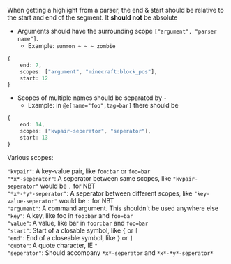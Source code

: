 
When getting a highlight from a parser, the end & start should be relative to the start and end of the segment. It **should not** be absolute

* Arguments should have the surrounding scope `["argument", "parser name"]`.
    * Example: `summon ~ ~ ~ zombie`
```ts
{
    end: 7,
    scopes: ["argument", "minecraft:block_pos"],
    start: 12
}
```
* Scopes of multiple names should be separated by `-`
    * Example: in `@e[name="foo",tag=bar]` there should be
```ts
{
    end: 14,
    scopes: ["kvpair-seperator", "seperator"],
    start: 13
}
```

Various scopes:  
  
`"kvpair"`: A key-value pair, like `foo:bar` or `foo=bar`  
`"*x*-seperator"`: A seperator between same scopes, like `"kvpair-seperator"` would be `,` for NBT  
`"*x*-*y*-seperator"`: A seperator between different scopes, like `"key-value-seperator"` would be `:` for NBT  
`"argument"`: A command argument. This shouldn't be used anywhere else  
`"key"`: A key, like foo in `foo:bar` and `foo=bar`  
`"value"`: A value, like bar in `foor:bar` and `foo=bar`  
`"start"`: Start of a closable symbol, like `{` or `[`  
`"end"`: End of a closeable symbol, like `}` or `]`  
`"quote"`: A quote character, IE `"`  
`"seperator"`: Should accompany `*x*-seperator` and `*x*-*y*-seperator*`
